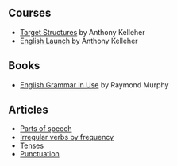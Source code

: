 ## Courses
* [Target Structures](https://www.udemy.com/course/learn-english-grammar-upgrade-your-speaking-and-listening/) by Anthony Kelleher
* [English Launch](https://www.udemy.com/course/english-launch-learn-english-for-free-upgrade-all-areas/) by Anthony Kelleher

## Books
* [English Grammar in Use](https://en.wikipedia.org/wiki/English_Grammar_in_Use) by Raymond Murphy

## Articles
* [Parts of speech](https://www.englishclub.com/grammar/parts-of-speech.htm)
* [Irregular verbs by frequency](https://www.geisteswissenschaften.fu-berlin.de/we06/arbeitsbereiche/didaktik_des_englischen/primary/buecher/IrregVerbs/index.html)
* [Tenses](https://www.englisch-hilfen.de/en/grammar/english_tenses.htm)
* [Punctuation](https://www.wikihow.com/Use-English-Punctuation-Correctly)
